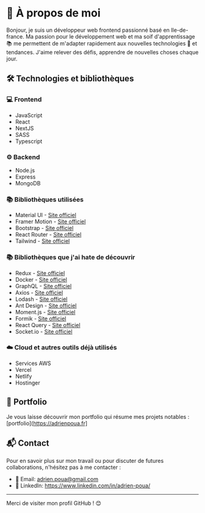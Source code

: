 # 👋 À propos de moi
Bonjour, je suis un développeur web frontend passionné basé en Ile-de-france.
Ma passion pour le développement web et ma soif d'apprentissage 📚 me permettent de m'adapter rapidement aux nouvelles technologies 🚀 et tendances.
J'aime relever des défis, apprendre de nouvelles choses chaque jour.

## 🛠 Technologies et bibliothèques

### 💻 Frontend
- JavaScript
- React
- NextJS
- SASS
- Typescript

### ⚙️ Backend
- Node.js
- Express
- MongoDB

### 📚 Bibliothèques utilisées
  
- Material UI - [Site officiel](https://mui.com)
- Framer Motion - [Site officiel](https://www.framer.com/motion/)
- Bootstrap - [Site officiel](https://getbootstrap.com/)
- React Router - [Site officiel](https://reactrouter.com)
- Tailwind - [Site officiel](https://tailwindcss.com)

### 📚 Bibliothèques que j'ai hate de découvrir

- Redux - [Site officiel](https://redux.js.org)
- Docker - [Site officiel](https://www.docker.com)
- GraphQL - [Site officiel](https://graphql.org)
- Axios - [Site officiel](https://axios-http.com)
- Lodash - [Site officiel](https://lodash.com)
- Ant Design - [Site officiel](https://ant.design)
- Moment.js - [Site officiel](https://momentjs.com)
- Formik - [Site officiel](https://formik.org)
- React Query - [Site officiel](https://react-query.tanstack.com)
- Socket.io - [Site officiel](https://socket.io)

### ☁️ Cloud et autres outils déjà utilisés
- Services AWS
- Vercel
- Netlify
- Hostinger

## 🌟 Portfolio

Je vous laisse découvrir mon portfolio qui résume mes projets notables : [portfolio](https://adrienpoua.fr]

## 📬 Contact
Pour en savoir plus sur mon travail ou pour discuter de futures collaborations, n'hésitez pas à me contacter :

- 📧 Email: adrien.poua@gmail.com
- 🔗 LinkedIn: https://www.linkedin.com/in/adrien-poua/

---

Merci de visiter mon profil GitHub ! 😊

